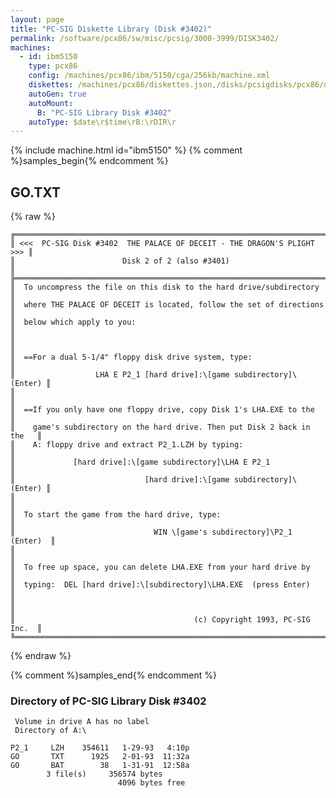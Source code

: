```yaml
---
layout: page
title: "PC-SIG Diskette Library (Disk #3402)"
permalink: /software/pcx86/sw/misc/pcsig/3000-3999/DISK3402/
machines:
  - id: ibm5150
    type: pcx86
    config: /machines/pcx86/ibm/5150/cga/256kb/machine.xml
    diskettes: /machines/pcx86/diskettes.json,/disks/pcsigdisks/pcx86/diskettes.json
    autoGen: true
    autoMount:
      B: "PC-SIG Library Disk #3402"
    autoType: $date\r$time\rB:\rDIR\r
---
```


{% include machine.html id="ibm5150" %}
{% comment %}samples_begin{% endcomment %}

## GO.TXT

{% raw %}
```
╔═════════════════════════════════════════════════════════════════════════╗
║ <<<  PC-SIG Disk #3402  THE PALACE OF DECEIT - THE DRAGON'S PLIGHT  >>> ║
║                        Disk 2 of 2 (also #3401)                         ║
╠═════════════════════════════════════════════════════════════════════════╣
║  To uncompress the file on this disk to the hard drive/subdirectory     ║
║  where THE PALACE OF DECEIT is located, follow the set of directions    ║
║  below which apply to you:                                              ║
║                                                                         ║
║  ==For a dual 5-1/4" floppy disk drive system, type:                    ║
║                  LHA E P2_1 [hard drive]:\[game subdirectory]\  (Enter) ║
║                                                                         ║
║  ==If you only have one floppy drive, copy Disk 1's LHA.EXE to the      ║
║    game's subdirectory on the hard drive. Then put Disk 2 back in the   ║
║    A: floppy drive and extract P2_1.LZH by typing:                      ║
║             [hard drive]:\[game subdirectory]\LHA E P2_1                ║
║                             [hard drive]:\[game subdirectory]\  (Enter) ║
║                                                                         ║
║  To start the game from the hard drive, type:                           ║
║                               WIN \[game's subdirectory]\P2_1  (Enter)  ║
║                                                                         ║
║  To free up space, you can delete LHA.EXE from your hard drive by       ║
║  typing:  DEL [hard drive]:\[subdirectory]\LHA.EXE  (press Enter)       ║
║                                                                         ║
║                                        (c) Copyright 1993, PC-SIG Inc.  ║
╚═════════════════════════════════════════════════════════════════════════╝
```
{% endraw %}

{% comment %}samples_end{% endcomment %}

### Directory of PC-SIG Library Disk #3402

     Volume in drive A has no label
     Directory of A:\

    P2_1     LZH    354611   1-29-93   4:10p
    GO       TXT      1925   2-01-93  11:32a
    GO       BAT        38   1-31-91  12:58a
            3 file(s)     356574 bytes
                            4096 bytes free
